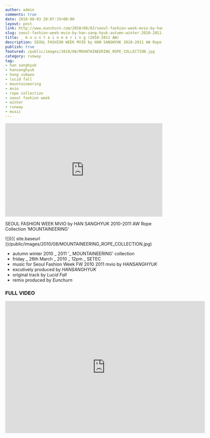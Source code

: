 ```yaml
---
author: admin
comments: true
date: 2010-08-03 20:07:33+00:00
layout: post
link: http://www.eunchurn.com/2010/08/03/seoul-fashion-week-mvio-by-han-sang-hyuk-autumn-winter-2010-2011-mounteeneering-rope-collection/
slug: seoul-fashion-week-mvio-by-han-sang-hyuk-autumn-winter-2010-2011-mounteeneering-rope-collection
title: _ m o u n t a i n e e r i n g (2010-2011 AW)
description: SEOUL FASHION WEEK MVIO by HAN SANGHYUK 2010-2011 AW Rope Collection ‘MOUNTAINNEERING’
publish: true
featured: /public/images/2010/08/MOUNTAINEERING_ROPE_COLLECTION.jpg
category: runway
tag:
- han sanghyuk
- hansanghyuk
- hong sukwoo
- lucid fall
- mountaineering
- mvio
- rope collection
- seoul fashion week
- winter
- runway
- music
---
```


<iframe width="100%" height="300" scrolling="no" frameborder="no" src="https://w.soundcloud.com/player/?url=https%3A//api.soundcloud.com/tracks/2157588&amp;color=%23ff5500&amp;auto_play=false&amp;hide_related=false&amp;show_comments=true&amp;show_user=true&amp;show_reposts=false&amp;show_teaser=true&amp;visual=true"></iframe>

SEOUL FASHION WEEK MVIO by HAN SANGHYUK 2010-2011 AW Rope Collection ‘MOUNTAINEERING’

![]({{ site.baseurl }}/public/images/2010/08/MOUNTAINEERING_ROPE_COLLECTION.jpg)

- autumn winter 2010 _ 2011 '_ MOUNTAINEERING' collection
- friday _ 26th March _ 2010 _ 12pm _ SETEC
- music for Seoul Fashion Week FW 2010 2011 mvio by *HANSANGHYUK*
- excutively produced by *HANSANGHYUK*
- original track by *Lucid Fall*
- remix produced by *Eunchurn*


### FULL VIDEO

<iframe src="https://player.vimeo.com/video/13863062" width="640" height="424" frameborder="0" webkitallowfullscreen mozallowfullscreen allowfullscreen></iframe>

